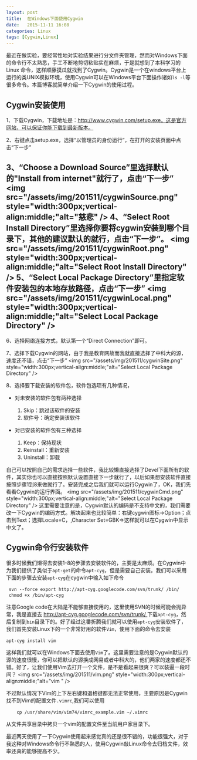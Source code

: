 ```yaml
---
layout: post
title:  在Windows下面使用Cygwin
date:   2015-11-11 16:08
categories: Linux
tags: [Cygwin,Linux]
---
```


最近在做实验，要经常性地对实验结果进行分文件夹管理，然而对Windows下面的命令行不太熟悉，手工不断地剪切粘贴实在麻烦，于是就想到了本科学习的Linux 命令，这样顺藤摸瓜就找到了Cygwin。Cygwin是一个在windows平台上运行的类UNIX模拟环境，使用Cygwin可以在Windows平台下面操作诸如`ls -l`等很多命令。本篇博客就简单介绍一下Cygwin的使用过程。

## Cygwin安装使用 ##
1、下载Cygwin，下载地址是：http://www.cygwin.com/setup.exe。这是官方网站，可以保证你能下载到最新版本。
 
2、右键点击setup.exe，选择“以管理员的身份运行”，在打开的安装页面中点击“下一步”
 
3、“Choose a Download Source”里选择默认的"Install from internet"就行了，点击“下一步”
 <img src="/assets/img/201511/cygwinSource.png" style="width:300px;vertical-align:middle;"alt="慈悲"  />
4、“Select Root Install Directory”里选择你要将cygwin安装到哪个目录下，其他的建议默认的就行，点击“下一步”。
 <img src="/assets/img/201511/cygwinRoot.png" style="width:300px;vertical-align:middle;"alt="Select Root Install Directory"  />
5、“Select Local Package Directory”里指定软件安装包的本地存放路径，点击“下一步”
<img src="/assets/img/201511/cygwinLocal.png" style="width:300px;vertical-align:middle;"alt="Select Local Package Directory"  />
-
6、选择网络连接方式，默认第一个“Direct Connection”即可。
 
7、选择下载Cygwin的网站，由于我是教育网故而我就直接选择了中科大的源，速度还不错，点击“下一步”
<img src="/assets/img/201511/cygwinSite.png" style="width:300px;vertical-align:middle;"alt="Select Local Package Directory"  />

8、选择要下载安装的软件包，软件包选项有几种情况，


- 对未安装的软件包有两种选择
   	

	1. Skip：跳过该软件的安装
	2.   软件号：确定安装该软件


- 对已安装的软件包有三种选择
  
	1. Keep：保持现状
	2.  Reinstall：重新安装
	3.   Uninstall：卸载


自己可以按照自己的需求选择一些软件，我比较懒直接选择了Devel下面所有的软件，其实你也可以直接按照默认设置直接下一步就行了，以后如果想安装软件直接按照步骤1到8来做就行了。安装完成之后我们就可以运行Cygwin了，OK，我们先看看Cygwin的运行界面。
<img src="/assets/img/201511/cygwinCmd.png" style="width:300px;vertical-align:middle;"alt="Select Local Package Directory"  />
这里需要注意的是，Cygwin默认的编码是不支持中文的，我们需要改一下Cygwin的编码方式。解决起来也比较简单：右键cygwin图标->Option；点击到Text；选择Locale=C，,Character Set=GBK=>这样就可以在Cygwin中显示中文了。

## Cygwin命令行安装软件 ##

很多时候我们懒得去安装1-8的步骤去安装软件的，主要是太麻烦。在Cygwin中为我们提供了类似于`apt-get`的命令`apt-cyg`，但是需要自己安装。我们可以采用下面的步骤去安装`apt-cyg`在cygwin中输入如下命令

     svn --force export http://apt-cyg.googlecode.com/svn/trunk/ /bin/
 	 chmod +x /bin/apt-cyg

注意Google code在大陆是不能够直接使用的，这里使用SVN的时候可能会抛异常，我是直接去 [http://apt-cyg.googlecode.com/svn/trunk/ ]( http://apt-cyg.googlecode.com/svn/trunk/  " http://apt-cyg.googlecode.com/svn/trunk/ ")下载`apt-cyg`，然后复制到`bin`目录下的。好了经过这番折腾我们就可以使用`apt-cyg`安装软件了，我们首先安装Linux下的一个非常好用的软件`Vim`，使用下面的命令去安装

	apt-cyg install vim

这样我们就可以在Windows下面去使用`Vim`了。这里需要注意的是Cygwin默认的源的速度很慢，你可以把默认的源换成网易或者中科大的，他们两家的速度都还不错。好了，让我们使用Vim去打开一个文件，是不是看起来很爽？可以装逼一段时间？
<img src="/assets/img/201511/vim.png" style="width:300px;vertical-align:middle;"alt="vim "  />

不过默认情况下Vim的上下左右键和退格键都无法正常使用，主要原因是Cygwin找不到Vim的配置文件`.vimrc`,我们可以使用

		cp /usr/share/vim/vim74/vimrc_example.vim ~/.vimrc  

从文件共享目录中拷贝一个vim的配置文件至当前用户家目录下。


最近两天使用了一下Cygwin使用起来感觉真的还是很不错的，功能很强大，对于我这种对Windows命令行不熟悉的人，使用Cygwin敲Linux命令去归档文件，效率还真的能够提高不少。
	